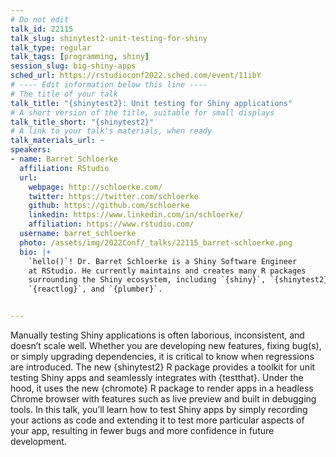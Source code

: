 ```yaml
---
# Do not edit
talk_id: 22115
talk_slug: shinytest2-unit-testing-for-shiny
talk_type: regular
talk_tags: [programming, shiny]
session_slug: big-shiny-apps
sched_url: https://rstudioconf2022.sched.com/event/11ibY
# ---- Edit information below this line ----
# The title of your talk
talk_title: "{shinytest2}: Unit testing for Shiny applications"
# A short version of the title, suitable for small displays
talk_title_short: "{shinytest2}"
# A link to your talk's materials, when ready
talk_materials_url: ~
speakers:
- name: Barret Schloerke
  affiliation: RStudio
  url:
    webpage: http://schloerke.com/
    twitter: https://twitter.com/schloerke
    github: https://github.com/schloerke
    linkedin: https://www.linkedin.com/in/schloerke/
    affiliation: https://www.rstudio.com/
  username: barret_schloerke
  photo: /assets/img/2022Conf/_talks/22115_barret-schloerke.png
  bio: |+
    `hello()`! Dr. Barret Schloerke is a Shiny Software Engineer
    at RStudio. He currently maintains and creates many R packages
    surrounding the Shiny ecosystem, including `{shiny}`, `{shinytest2}`,
    `{reactlog}`, and `{plumber}`.


---
```


<!-- ABSTRACT ----
Please write abstract below. You may use simple markdown (links, code style, bold, italics)
-->

Manually testing Shiny applications is often laborious, inconsistent, and
doesn’t scale well. Whether you are developing new features, fixing bug(s),
or simply upgrading dependencies, it is critical to know when regressions are
introduced. The new {shinytest2} R package provides a toolkit for unit testing
Shiny apps and seamlessly integrates with {testthat}. Under the hood, it uses
the new {chromote} R package to render apps in a headless Chrome browser with
features such as live preview and built in debugging tools. In this talk,
you’ll learn how to test Shiny apps by simply recording your actions as code
and extending it to test more particular aspects of your app, resulting in fewer
bugs and more confidence in future development.
